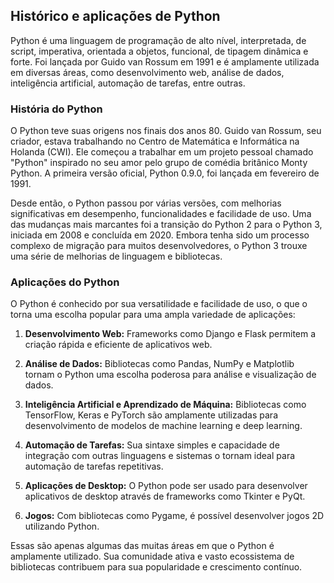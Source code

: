 ## Histórico e aplicações de Python

Python é uma linguagem de programação de alto nível, interpretada, de script, imperativa, orientada a objetos, funcional, de tipagem dinâmica e forte. Foi lançada por Guido van Rossum em 1991 e é amplamente utilizada em diversas áreas, como desenvolvimento web, análise de dados, inteligência artificial, automação de tarefas, entre outras.

### **História do Python**

O Python teve suas origens nos finais dos anos 80. Guido van Rossum, seu criador, estava trabalhando no Centro de Matemática e Informática na Holanda (CWI). Ele começou a trabalhar em um projeto pessoal chamado "Python" inspirado no seu amor pelo grupo de comédia britânico Monty Python. A primeira versão oficial, Python 0.9.0, foi lançada em fevereiro de 1991.

Desde então, o Python passou por várias versões, com melhorias significativas em desempenho, funcionalidades e facilidade de uso. Uma das mudanças mais marcantes foi a transição do Python 2 para o Python 3, iniciada em 2008 e concluída em 2020. Embora tenha sido um processo complexo de migração para muitos desenvolvedores, o Python 3 trouxe uma série de melhorias de linguagem e bibliotecas.

### **Aplicações do Python**

O Python é conhecido por sua versatilidade e facilidade de uso, o que o torna uma escolha popular para uma ampla variedade de aplicações:

1. **Desenvolvimento Web:** Frameworks como Django e Flask permitem a criação rápida e eficiente de aplicativos web.
   
2. **Análise de Dados:** Bibliotecas como Pandas, NumPy e Matplotlib tornam o Python uma escolha poderosa para análise e visualização de dados.

3. **Inteligência Artificial e Aprendizado de Máquina:** Bibliotecas como TensorFlow, Keras e PyTorch são amplamente utilizadas para desenvolvimento de modelos de machine learning e deep learning.

4. **Automação de Tarefas:** Sua sintaxe simples e capacidade de integração com outras linguagens e sistemas o tornam ideal para automação de tarefas repetitivas.

5. **Aplicações de Desktop:** O Python pode ser usado para desenvolver aplicativos de desktop através de frameworks como Tkinter e PyQt.

6. **Jogos:** Com bibliotecas como Pygame, é possível desenvolver jogos 2D utilizando Python.

Essas são apenas algumas das muitas áreas em que o Python é amplamente utilizado. Sua comunidade ativa e vasto ecossistema de bibliotecas contribuem para sua popularidade e crescimento contínuo.